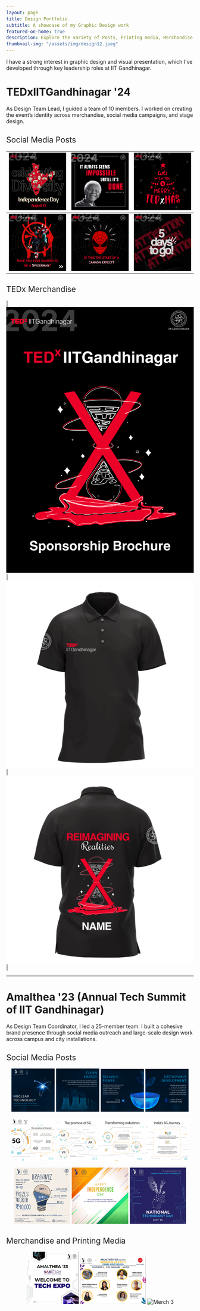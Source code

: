 ```yaml
---
layout: page
title: Design Portfolio
subtitle: A showcase of my Graphic Design work 
featured-on-home: true
description: Explore the variety of Posts, Printing media, Merchandise etc that I had created for my College Summits.
thumbnail-img: "/assets/img/design12.jpeg"
---
```


I have a strong interest in graphic design and visual presentation, which I’ve developed through key leadership roles at IIT Gandhinagar.

# TEDxIITGandhinagar '24

As Design Team Lead, I guided a team of 10 members. I worked on creating the event’s identity across merchandise, social media campaigns, and stage design.

<h2 style="font-weight:normal;">Social Media Posts</h2>

| ![Design 1](/assets/img/design1.png) | ![Design 2](/assets/img/design2.png) | ![Design 3](/assets/img/design3.png) |
|--------------------------------------|--------------------------------------|--------------------------------------|
| ![Design 4](/assets/img/design4.png) | ![Design 5](/assets/img/design5.png) | ![Design 7](/assets/img/design7.png) |

<h2 style="font-weight:normal;">TEDx Merchandise</h2> 

| <img src="/assets/img/design6.png" alt="brochure" width="2500"/> | ![Merch 1](/assets/img/merch1.png) | ![Merch 2](/assets/img/merch2.png) |

---

# Amalthea '23 (Annual Tech Summit of IIT Gandhinagar)

As Design Team Coordinator, I led a 25-member team. I built a cohesive brand presence through social media outreach and large-scale design work across campus and city installations.

<h2 style="font-weight:normal;">Social Media Posts</h2>

<p align="center">
  <img src="/assets/img/TT5_P1.png" alt="TT5 P1" width="23%">
  <img src="/assets/img/TT5_P2.png" alt="TT5 P2" width="23%">
  <img src="/assets/img/TT5_P3.png" alt="TT5 P3" width="23%">
  <img src="/assets/img/TT5_P4.png" alt="TT5 P4" width="23%">
</p>

<p align="center">
  <img src="/assets/img/TT7_01.png" alt="TT7 P1" width="23%">
  <img src="/assets/img/TT7_02.png" alt="TT7 P2" width="23%">
  <img src="/assets/img/TT7_03.png" alt="TT7 P3" width="23%">
  <img src="/assets/img/TT7_04.png" alt="TT7 P4" width="23%">
</p>

<p align="center">
  <img src="/assets/img/design11.png" alt="Design 11" width="30%">
  <img src="/assets/img/design9.png" alt="Design 9" width="30%">
  <img src="/assets/img/design10.png" alt="Design 10" width="30%">
</p>

<h2 style="font-weight:normal;">Merchandise and Printing Media</h2> 

<p align="center">
  <img src="/assets/img/design12.jpeg" alt="Design 12" width="28%">
  <img src="/assets/img/design13.png" alt="Design 13" width="35%">
  <img src="/assets/img/merch3.png" alt="Merch 3" width="28%">
</p>


